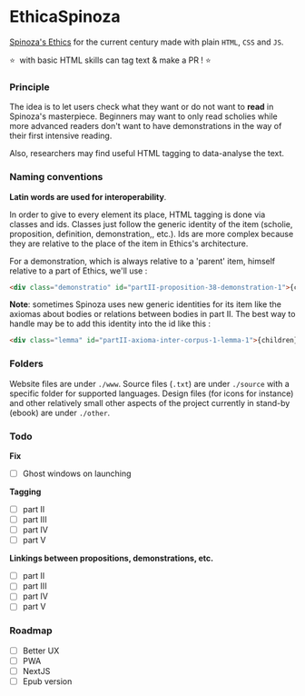 # EthicaSpinoza

[Spinoza's Ethics](https://ethicaspinoza.netlify.com/) for the current century made with plain `HTML`, `CSS` and `JS`.

⭐&nbsp; with basic HTML skills can tag text & make a PR !&nbsp;⭐

### Principle

The idea is to let users check what they want or do not want to **read** in Spinoza's masterpiece. Beginners may want to only read scholies while more advanced readers don't want to have demonstrations in the way of their first intensive reading.

Also, researchers may find useful HTML tagging to data-analyse the text.


### Naming conventions

**Latin words are used for interoperability**.

In order to give to every element its place, HTML tagging is done via classes and ids. Classes just follow the generic identity of the item (scholie, proposition, definition, demonstration,, etc.). Ids are more complex because they are relative to the place of the item in Ethics's architecture. 

For a demonstration, which is always relative to a 'parent' item, himself relative to a part of Ethics, we'll use :

```html
<div class="demonstratio" id="partII-proposition-38-demonstration-1">{children}</div>
```

**Note**: sometimes Spinoza uses new generic identities for its item like the axiomas about bodies or relations between bodies in part II. The best way to handle may be to add this identity into the id like this :

```html
<div class="lemma" id="partII-axioma-inter-corpus-1-lemma-1">{children}</div>
```

### Folders

Website files are under `./www`.
Source files (`.txt`) are under `./source` with a specific folder for supported languages.
Design files (for icons for instance) and other relatively small other aspects of the project currently in stand-by (ebook) are under `./other`.

### Todo
**Fix**

- [ ] Ghost windows on launching

**Tagging**

- [ ] part II
- [ ] part III
- [ ] part IV
- [ ] part V

**Linkings between propositions, demonstrations, etc.**

- [ ] part II
- [ ] part III
- [ ] part IV
- [ ] part V

### Roadmap

- [ ] Better UX
- [ ] PWA
- [ ] NextJS
- [ ] Epub version
